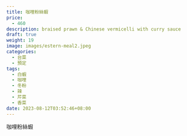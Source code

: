 ```yaml
---
title: 咖哩粉絲蝦
price:
  - 460
description: braised prawn & Chinese vermicelli with curry sauce
draft: true
weight: 19
image: images/estern-meal2.jpeg
categories:
  - 台菜
  - 預定
tags:
  - 白蝦
  - 咖哩
  - 冬粉
  - 辣
  - 芹菜
  - 香菜
date: 2023-08-12T03:52:46+08:00
---
```

咖哩粉絲蝦